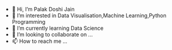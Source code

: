 - 👋 Hi, I’m Palak Doshi Jain
- 👀 I’m interested in Data Visualisation,Machine Learning,Python Programming
- 🌱 I’m currently learning Data Science
- 💞️ I’m looking to collaborate on ...
- 📫 How to reach me ...

<!---
doshipalak/doshipalak is a ✨ special ✨ repository because its `README.md` (this file) appears on your GitHub profile.
You can click the Preview link to take a look at your changes.
--->
